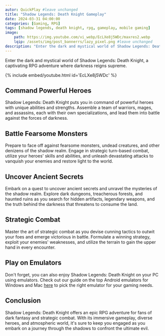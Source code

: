 ```yaml
---
autor: QuickPlay #leave unchanged
title: "Shadow Legends: Death Knight Gameplay"
date: 2024-03-31 04:00:00
categories: [Gaming, RPG]
tags: [shadow legends, death knight, rpg, gameplay, mobile gaming]
image: 
    path: https://img.youtube.com/vi_webp/EcLXe8j5WDc/maxres2.webp 
    lqip: /assets/img/post_bannerrs/lazy_pixel.png #leave unchanged
description: "Enter the dark and mystical world of Shadow Legends: Death Knight, a captivating RPG adventure where darkness reigns supreme. Command powerful heroes, battle fearsome monsters, and uncover ancient secrets as you journey through the shadows. Discover its immersive gameplay, strategic combat, and how to conquer the darkness in this epic RPG experience."
---
```


Enter the dark and mystical world of Shadow Legends: Death Knight, a captivating RPG adventure where darkness reigns supreme.

{% include embed/youtube.html id='EcLXe8j5WDc' %}

## Command Powerful Heroes
Shadow Legends: Death Knight puts you in command of powerful heroes with unique abilities and strengths. Assemble a team of warriors, mages, and assassins, each with their own specializations, and lead them into battle against the forces of darkness.

## Battle Fearsome Monsters
Prepare to face off against fearsome monsters, undead creatures, and other denizens of the shadow realm. Engage in strategic turn-based combat, utilize your heroes' skills and abilities, and unleash devastating attacks to vanquish your enemies and restore light to the world.

## Uncover Ancient Secrets
Embark on a quest to uncover ancient secrets and unravel the mysteries of the shadow realm. Explore dark dungeons, treacherous forests, and haunted ruins as you search for hidden artifacts, legendary weapons, and the truth behind the darkness that threatens to consume the land.

## Strategic Combat
Master the art of strategic combat as you devise cunning tactics to outwit your foes and emerge victorious in battle. Formulate a winning strategy, exploit your enemies' weaknesses, and utilize the terrain to gain the upper hand in every encounter.

## Play on Emulators
Don't forget, you can also enjoy Shadow Legends: Death Knight on your PC using emulators. Check out our guide on the top Android emulators for Windows and Mac [here](https://quickplaymobile.github.io/posts/Top-10-Best-Android-Emulators-for-Windows-and-Mac/) to pick the right emulator for your gaming needs.

## Conclusion
Shadow Legends: Death Knight offers an epic RPG adventure for fans of dark fantasy and strategic combat. With its immersive gameplay, diverse heroes, and atmospheric world, it's sure to keep you engaged as you embark on a journey through the shadows to confront the ultimate evil.

